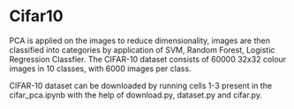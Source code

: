 # Cifar10

PCA is applied on the images to reduce dimensionality, images are then classified into categories by application of SVM, Random Forest, Logistic Regression Classfier.
The CIFAR-10 dataset consists of 60000 32x32 colour images in 10 classes, with 6000 images per class.

CIFAR-10 dataset can be downloaded by running cells 1-3 present in the cifar_pca.ipynb with the help of download.py, dataset.py and cifar.py.
